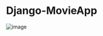 # Django-MovieApp

![image](https://user-images.githubusercontent.com/100957608/195996721-05de81e2-3037-4302-b42f-da0736246f7b.png)
